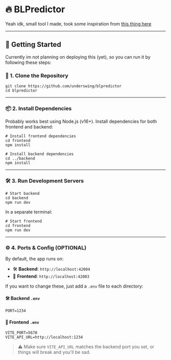 # 🔥 BLPredictor

Yeah idk, small tool I made, took some inspiration from [this thing here](https://scoresaber.balibalo.xyz/peepee)  

---

## 🚀 Getting Started
Currently im not planning on deploying this (yet), so you can run it by following these steps:


### 🧩 1. Clone the Repository

```shell
git clone https://github.com/underswing/blpredictor
cd blpredictor
```

---

### 📦 2. Install Dependencies
Probably works best using Node.js (v16+). Install dependencies for both frontend and backend:
```shell
# Install frontend dependencies
cd frontend
npm install

# Install backend dependencies
cd ../backend
npm install
```

---

### 🛠️ 3. Run Development Servers
```shell
# Start backend
cd backend
npm run dev
```
In a separate terminal:
```shell
# Start frontend
cd frontend
npm run dev
```

---

### ⚙️ 4. Ports & Config (OPTIONAL)

By default, the app runs on:

- 🛠️ **Backend**: `http://localhost:42004`
- 🎨 **Frontend**: `http://localhost:42003`

If you want to change these, just add a `.env` file to each directory:

#### 🛠 Backend `.env`
```env
PORT=1234
```

#### 🎨 Frontend `.env`
```env
VITE_PORT=5678
VITE_API_URL=http://localhost:1234
```

> ⚠️ Make sure `VITE_API_URL` matches the backend port you set, or things will break and you'll be sad.